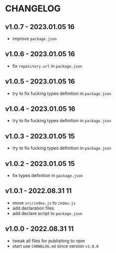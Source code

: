 # CHANGELOG

## v1.0.7 - 2023.01.05 16
* improve `package.json`


## v1.0.6 - 2023.01.05 16
* fix `repository.url` in `package.json`


## v1.0.5 - 2023.01.05 16
* try to fix fucking types definition in `package.json`


## v1.0.4 - 2023.01.05 16
* try to fix fucking types definition in `package.json`


## v1.0.3 - 2023.01.05 15
* try to fix fucking types definition in `package.json`


## v1.0.2 - 2023.01.05 15
* fix types definition in `package.json`


## v1.0.1 - 2022.08.31 11
* move `src/index.js` to `index.js`
* add declaration files
* add declare script to `package.json`


## v1.0.0 - 2022.08.31 11
* tweak all files for publishing to npm
* start use `CHANGLOG.md` since version `v1.0.0`

